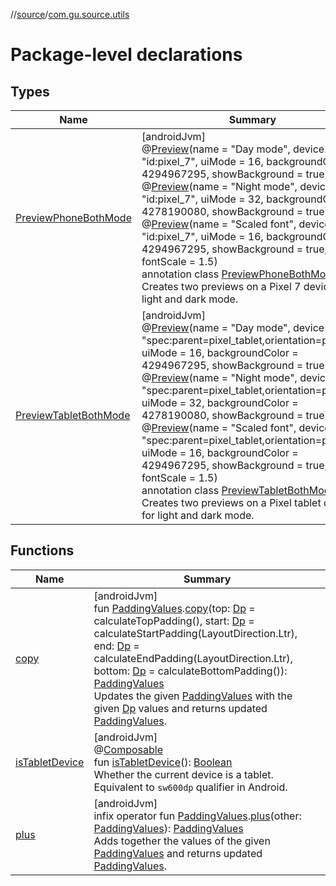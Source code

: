 //[source](../../index.md)/[com.gu.source.utils](index.md)

# Package-level declarations

## Types

| Name | Summary |
|---|---|
| [PreviewPhoneBothMode](-preview-phone-both-mode/index.md) | [androidJvm]<br>@[Preview](https://developer.android.com/reference/kotlin/androidx/compose/ui/tooling/preview/Preview.html)(name = &quot;Day mode&quot;, device = &quot;id:pixel_7&quot;, uiMode = 16, backgroundColor = 4294967295, showBackground = true)<br>@[Preview](https://developer.android.com/reference/kotlin/androidx/compose/ui/tooling/preview/Preview.html)(name = &quot;Night mode&quot;, device = &quot;id:pixel_7&quot;, uiMode = 32, backgroundColor = 4278190080, showBackground = true)<br>@[Preview](https://developer.android.com/reference/kotlin/androidx/compose/ui/tooling/preview/Preview.html)(name = &quot;Scaled font&quot;, device = &quot;id:pixel_7&quot;, uiMode = 16, backgroundColor = 4294967295, showBackground = true, fontScale = 1.5)<br>annotation class [PreviewPhoneBothMode](-preview-phone-both-mode/index.md)<br>Creates two previews on a Pixel 7 device for light and dark mode. |
| [PreviewTabletBothMode](-preview-tablet-both-mode/index.md) | [androidJvm]<br>@[Preview](https://developer.android.com/reference/kotlin/androidx/compose/ui/tooling/preview/Preview.html)(name = &quot;Day mode&quot;, device = &quot;spec:parent=pixel_tablet,orientation=portrait&quot;, uiMode = 16, backgroundColor = 4294967295, showBackground = true)<br>@[Preview](https://developer.android.com/reference/kotlin/androidx/compose/ui/tooling/preview/Preview.html)(name = &quot;Night mode&quot;, device = &quot;spec:parent=pixel_tablet,orientation=portrait&quot;, uiMode = 32, backgroundColor = 4278190080, showBackground = true)<br>@[Preview](https://developer.android.com/reference/kotlin/androidx/compose/ui/tooling/preview/Preview.html)(name = &quot;Scaled font&quot;, device = &quot;spec:parent=pixel_tablet,orientation=portrait&quot;, uiMode = 16, backgroundColor = 4294967295, showBackground = true, fontScale = 1.5)<br>annotation class [PreviewTabletBothMode](-preview-tablet-both-mode/index.md)<br>Creates two previews on a Pixel tablet device for light and dark mode. |

## Functions

| Name | Summary |
|---|---|
| [copy](copy.md) | [androidJvm]<br>fun [PaddingValues](https://developer.android.com/reference/kotlin/androidx/compose/foundation/layout/PaddingValues.html).[copy](copy.md)(top: [Dp](https://developer.android.com/reference/kotlin/androidx/compose/ui/unit/Dp.html) = calculateTopPadding(), start: [Dp](https://developer.android.com/reference/kotlin/androidx/compose/ui/unit/Dp.html) = calculateStartPadding(LayoutDirection.Ltr), end: [Dp](https://developer.android.com/reference/kotlin/androidx/compose/ui/unit/Dp.html) = calculateEndPadding(LayoutDirection.Ltr), bottom: [Dp](https://developer.android.com/reference/kotlin/androidx/compose/ui/unit/Dp.html) = calculateBottomPadding()): [PaddingValues](https://developer.android.com/reference/kotlin/androidx/compose/foundation/layout/PaddingValues.html)<br>Updates the given [PaddingValues](https://developer.android.com/reference/kotlin/androidx/compose/foundation/layout/PaddingValues.html) with the given [Dp](https://developer.android.com/reference/kotlin/androidx/compose/ui/unit/Dp.html) values and returns updated [PaddingValues](https://developer.android.com/reference/kotlin/androidx/compose/foundation/layout/PaddingValues.html). |
| [isTabletDevice](is-tablet-device.md) | [androidJvm]<br>@[Composable](https://developer.android.com/reference/kotlin/androidx/compose/runtime/Composable.html)<br>fun [isTabletDevice](is-tablet-device.md)(): [Boolean](https://kotlinlang.org/api/latest/jvm/stdlib/kotlin/-boolean/index.html)<br>Whether the current device is a tablet. Equivalent to `sw600dp` qualifier in Android. |
| [plus](plus.md) | [androidJvm]<br>infix operator fun [PaddingValues](https://developer.android.com/reference/kotlin/androidx/compose/foundation/layout/PaddingValues.html).[plus](plus.md)(other: [PaddingValues](https://developer.android.com/reference/kotlin/androidx/compose/foundation/layout/PaddingValues.html)): [PaddingValues](https://developer.android.com/reference/kotlin/androidx/compose/foundation/layout/PaddingValues.html)<br>Adds together the values of the given [PaddingValues](https://developer.android.com/reference/kotlin/androidx/compose/foundation/layout/PaddingValues.html) and returns updated [PaddingValues](https://developer.android.com/reference/kotlin/androidx/compose/foundation/layout/PaddingValues.html). |
